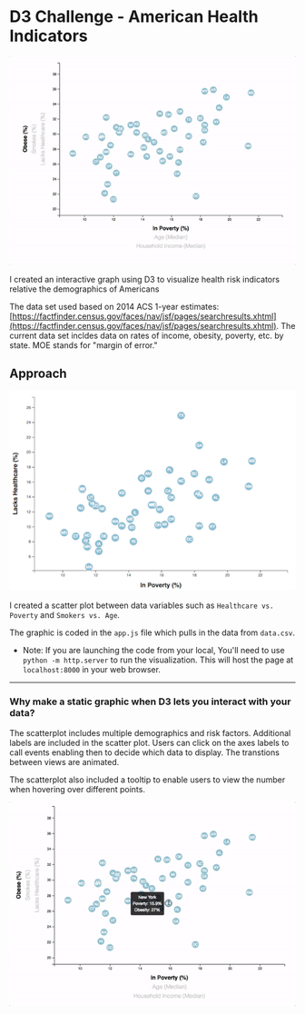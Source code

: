 # D3 Challenge - American Health Indicators 

![7-animated-scatter](Images/7-animated-scatter.gif)

I created an interactive graph using D3 to visualize health risk indicators relative the demographics of Americans

The data set used based on 2014 ACS 1-year estimates: [https://factfinder.census.gov/faces/nav/jsf/pages/searchresults.xhtml](https://factfinder.census.gov/faces/nav/jsf/pages/searchresults.xhtml). The current data set incldes data on rates of income, obesity, poverty, etc. by state. MOE stands for "margin of error."


## Approach
![4-scatter](Images/4-scatter.jpg)

I created a scatter plot between data variables such as `Healthcare vs. Poverty` and `Smokers vs. Age`.

The graphic is coded in the `app.js` file which pulls in the data from `data.csv`. 

* Note: If you are launching the code from your local, You'll need to use `python -m http.server` to run the visualization. This will host the page at `localhost:8000` in your web browser.

- - -

### Why make a static graphic when D3 lets you interact with your data?

The scatterplot includes multiple demographics and risk factors. Additional labels are included in the scatter plot. Users can click on the axes labels to call events enabling then to decide which data to display. The transtions between views are animated. 

The scatterplot also included a tooltip to enable users to view the number when hovering over different points. 

![8-tooltip](Images/8-tooltip.gif)
